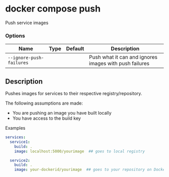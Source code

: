 # docker compose push

<!---MARKER_GEN_START-->
Push service images

### Options

| Name | Type | Default | Description |
| --- | --- | --- | --- |
| `--ignore-push-failures` |  |  | Push what it can and ignores images with push failures |


<!---MARKER_GEN_END-->

## Description

Pushes images for services to their respective registry/repository.

The following assumptions are made:
- You are pushing an image you have built locally
- You have access to the build key

Examples

```yaml
services:
  service1:
    build: .
    image: localhost:5000/yourimage  ## goes to local registry

  service2:
    build: .
    image: your-dockerid/yourimage  ## goes to your repository on Docker Hub
```
